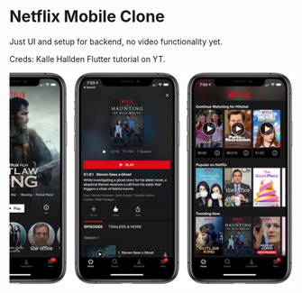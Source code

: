 # Netflix Mobile Clone

Just UI and setup for backend, no video functionality yet.

Creds: Kalle Hallden Flutter tutorial on YT.

![Ex](netflix.jpg)
